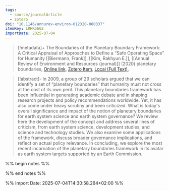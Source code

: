 ```yaml
---
tags:
  - source/journalArticle
  - zotero
doi: "10.1146/annurev-environ-012320-080337"
itemKey: LRHR56G2
importDate: 2025-07-04
---
```

>[!metadata]+
> The Boundaries of the Planetary Boundary Framework: A Critical Appraisal of Approaches to Define a “Safe Operating Space” for Humanity
> [[Biermann, Frank]], [[Kim, Rakhyun E.]], 
> [[Annual Review of Environment and Resources (journal)]] (2020)
> planetary boundaries, 
> [Online link](https://www.annualreviews.org/content/journals/10.1146/annurev-environ-012320-080337), [Zotero Item](zotero://select/library/items/LRHR56G2), [Local (Full Text)](file://C:/Users/aburg/Documents/references/zotero/storage/P9RN7GJX/Biermann2020_BoundariesPlanetary.pdf), 

>[!abstract]-
>In 2009, a group of 29 scholars argued that we can identify a set of “planetary boundaries” that humanity must not cross at the cost of its own peril. This planetary boundaries framework has been influential in generating academic debate and in shaping research projects and policy recommendations worldwide. Yet, it has also come under heavy scrutiny and been criticized. What is today&apos;s overall significance and impact of the notion of planetary boundaries for earth system science and earth system governance? We review here the development of the concept and address several lines of criticism, from earth system science, development studies, and science and technology studies. We also examine some applications of the framework, discuss broader governance implications, and reflect on actual policy relevance. In concluding, we explore the most recent incarnation of the planetary boundaries framework in its avatar as earth system targets supported by an Earth Commission.

%% begin notes %%

%% end notes %%

%% Import Date: 2025-07-04T14:30:58.264+02:00 %%

